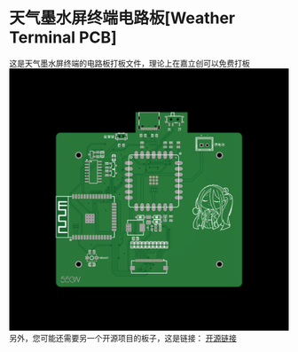 # 天气墨水屏终端电路板[Weather Terminal PCB]
这是天气墨水屏终端的电路板打板文件，理论上在嘉立创可以免费打板
![电路板图片](img/img2.png)
另外，您可能还需要另一个开源项目的板子，这是链接：
[开源链接](https://oshwhub.com/mondraker/axp202-zeng-ge-yan-zheng)